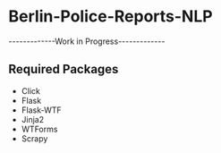 # Berlin-Police-Reports-NLP

-------------Work in Progress-------------

## Required Packages
* Click
* Flask
* Flask-WTF
* Jinja2
* WTForms
* Scrapy
